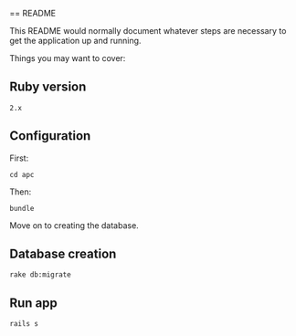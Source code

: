 == README

This README would normally document whatever steps are necessary to get the
application up and running.

Things you may want to cover:

## Ruby version

```
2.x
```

## Configuration

First:

```
cd apc
```

Then:

```
bundle
```

Move on to creating the database.

## Database creation

```
rake db:migrate
```

## Run app

```
rails s
```
